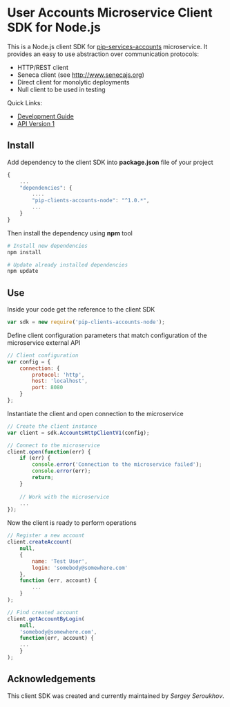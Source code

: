 # User Accounts Microservice Client SDK for Node.js

This is a Node.js client SDK for [pip-services-accounts](https://github.com/pip-services-users/pip-services-accounts-node) microservice.
It provides an easy to use abstraction over communication protocols:

* HTTP/REST client
* Seneca client (see http://www.senecajs.org)
* Direct client for monolytic deployments
* Null client to be used in testing

<a name="links"></a> Quick Links:

* [Development Guide](doc/Development.md)
* [API Version 1](doc/NodeClientApiV1.md)

## Install

Add dependency to the client SDK into **package.json** file of your project
```javascript
{
    ...
    "dependencies": {
        ....
        "pip-clients-accounts-node": "^1.0.*",
        ...
    }
}
```

Then install the dependency using **npm** tool
```bash
# Install new dependencies
npm install

# Update already installed dependencies
npm update
```

## Use

Inside your code get the reference to the client SDK
```javascript
var sdk = new require('pip-clients-accounts-node');
```

Define client configuration parameters that match configuration of the microservice external API
```javascript
// Client configuration
var config = {
    connection: {
        protocol: 'http',
        host: 'localhost', 
        port: 8080
    }
};
```

Instantiate the client and open connection to the microservice
```javascript
// Create the client instance
var client = sdk.AccountsHttpClientV1(config);

// Connect to the microservice
client.open(function(err) {
    if (err) {
        console.error('Connection to the microservice failed');
        console.error(err);
        return;
    }
    
    // Work with the microservice
    ...
});
```

Now the client is ready to perform operations
```javascript
// Register a new account
client.createAccount(
    null,
    { 
        name: 'Test User',
        login: 'somebody@somewhere.com'
    },
    function (err, account) {
        ...
    }
);
```

```javascript
// Find created account
client.getAccountByLogin(
    null,
    'somebody@somewhere.com',
    function(err, account) {
    ...    
    }
);
```    

## Acknowledgements

This client SDK was created and currently maintained by *Sergey Seroukhov*.

